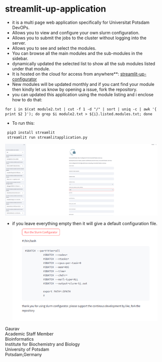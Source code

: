 # streamlit-up-application

- it is a multi page web application specifically for Universitat Potsdam DevOPs. 
- Allows you to view and configure your own slurm configuration.
- Allows you to submit the jobs to the cluster without logging into the server.
- Allows you to see and select the modules.
- You can browse all the main modules and the sub-modules in the sidebar.
- dynamically updated the selected list to show all the sub modules listed under that module.
- It is hosted on the cloud for access from anywhere**: [streamlit-up-configurator](https://sup-application.streamlit.app/)
- New modules will be updated monthly and if you cant find your module then kindly let us know by opening a issue, fork the repository. 
- you can updated this application using the module listing and i enclose how to do that:
```
for i in $(cat module2.txt | cut -f 1 -d "/" | sort | uniq -c | awk '{ print $2 }'); do grep $i module2.txt > ${i}.listed.modules.txt; done
```
- To run this:
```
 pip3 install streamlit
 streamlit run streamlitapplication.py
```
 ![slum configurator1](https://github.com/gauravcodepro/streamlit-up-application/blob/main/slurm.png)
 
 - if you leave everything empty then it will give a default configuration file. 
 ![slum configurator1](https://github.com/gauravcodepro/streamlit-up-application/blob/main/slurm1.png)

Gaurav  \
Academic Staff Member \
Bioinformatics \
Institute for Biochemistry and Biology \
University of Potsdam \
Potsdam,Germany
